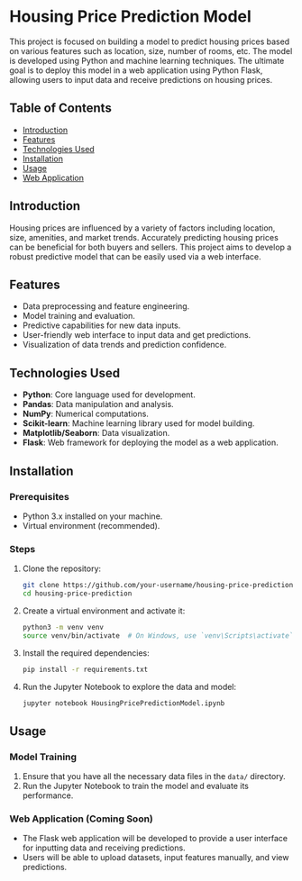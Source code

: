 # Housing Price Prediction Model

This project is focused on building a model to predict housing prices based on various features such as location, size, number of rooms, etc. The model is developed using Python and machine learning techniques. The ultimate goal is to deploy this model in a web application using Python Flask, allowing users to input data and receive predictions on housing prices.

## Table of Contents

- [Introduction](#introduction)
- [Features](#features)
- [Technologies Used](#technologies-used)
- [Installation](#installation)
- [Usage](#usage)
- [Web Application](#web-application)

## Introduction

Housing prices are influenced by a variety of factors including location, size, amenities, and market trends. Accurately predicting housing prices can be beneficial for both buyers and sellers. This project aims to develop a robust predictive model that can be easily used via a web interface.

## Features

- Data preprocessing and feature engineering.
- Model training and evaluation.
- Predictive capabilities for new data inputs.
- User-friendly web interface to input data and get predictions.
- Visualization of data trends and prediction confidence.

## Technologies Used

- **Python**: Core language used for development.
- **Pandas**: Data manipulation and analysis.
- **NumPy**: Numerical computations.
- **Scikit-learn**: Machine learning library used for model building.
- **Matplotlib/Seaborn**: Data visualization.
- **Flask**: Web framework for deploying the model as a web application.

## Installation

### Prerequisites

- Python 3.x installed on your machine.
- Virtual environment (recommended).

### Steps

1. Clone the repository:

   ```bash
   git clone https://github.com/your-username/housing-price-prediction.git
   cd housing-price-prediction
   ```

2. Create a virtual environment and activate it:

   ```bash
   python3 -m venv venv
   source venv/bin/activate  # On Windows, use `venv\Scripts\activate`
   ```

3. Install the required dependencies:

   ```bash
   pip install -r requirements.txt
   ```

4. Run the Jupyter Notebook to explore the data and model:

   ```bash
   jupyter notebook HousingPricePredictionModel.ipynb
   ```

## Usage

### Model Training

1. Ensure that you have all the necessary data files in the `data/` directory.
2. Run the Jupyter Notebook to train the model and evaluate its performance.

### Web Application (Coming Soon)

- The Flask web application will be developed to provide a user interface for inputting data and receiving predictions.
- Users will be able to upload datasets, input features manually, and view predictions.
